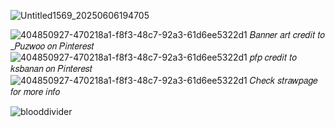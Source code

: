 ![Untitled1569_20250606194705](https://github.com/user-attachments/assets/7ab6ce9b-b093-4492-9e99-bb2cb0178c5f)

![404850927-470218a1-f8f3-48c7-92a3-61d6ee5322d1](https://github.com/user-attachments/assets/0350682b-f893-416d-aa05-dea16befff8a) 𝐵𝑎𝑛𝑛𝑒𝑟 𝑎𝑟𝑡 𝑐𝑟𝑒𝑑𝑖𝑡 𝑡𝑜 _𝑃𝑢𝑧𝑤𝑜𝑜 𝑜𝑛 𝑃𝑖𝑛𝑡𝑒𝑟𝑒𝑠𝑡
![404850927-470218a1-f8f3-48c7-92a3-61d6ee5322d1](https://github.com/user-attachments/assets/0350682b-f893-416d-aa05-dea16befff8a) 𝑝𝑓𝑝 𝑐𝑟𝑒𝑑𝑖𝑡 𝑡𝑜 𝑘𝑠𝑏𝑎𝑛𝑎𝑛 𝑜𝑛 𝑃𝑖𝑛𝑡𝑒𝑟𝑒𝑠𝑡
![404850927-470218a1-f8f3-48c7-92a3-61d6ee5322d1](https://github.com/user-attachments/assets/0350682b-f893-416d-aa05-dea16befff8a) 𝐶ℎ𝑒𝑐𝑘 𝑠𝑡𝑟𝑎𝑤𝑝𝑎𝑔𝑒 𝑓𝑜𝑟 𝑚𝑜𝑟𝑒 𝑖𝑛𝑓𝑜

![blooddivider](https://github.com/user-attachments/assets/e51ba73e-ef89-4ad9-bb39-858d5425ae26)
